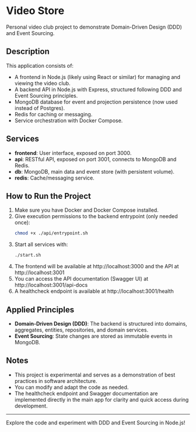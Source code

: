 # Video Store

Personal video club project to demonstrate Domain-Driven Design (DDD) and Event Sourcing.

## Description

This application consists of:
- A frontend in Node.js (likely using React or similar) for managing and viewing the video club.
- A backend API in Node.js with Express, structured following DDD and Event Sourcing principles.
- MongoDB database for event and projection persistence (now used instead of Postgres).
- Redis for caching or messaging.
- Service orchestration with Docker Compose.

## Services

- **frontend**: User interface, exposed on port 3000.
- **api**: RESTful API, exposed on port 3001, connects to MongoDB and Redis.
- **db**: MongoDB, main data and event store (with persistent volume).
- **redis**: Cache/messaging service.

## How to Run the Project

1. Make sure you have Docker and Docker Compose installed.
2. Give execution permissions to the backend entrypoint (only needed once):
   ```bash
   chmod +x ./api/entrypoint.sh
   ```
3. Start all services with:
   ```bash
   ./start.sh
   ```
4. The frontend will be available at http://localhost:3000 and the API at http://localhost:3001
5. You can access the API documentation (Swagger UI) at http://localhost:3001/api-docs
6. A healthcheck endpoint is available at http://localhost:3001/health

## Applied Principles

- **Domain-Driven Design (DDD)**: The backend is structured into domains, aggregates, entities, repositories, and domain services.
- **Event Sourcing**: State changes are stored as immutable events in MongoDB.

## Notes

- This project is experimental and serves as a demonstration of best practices in software architecture.
- You can modify and adapt the code as needed.
- The healthcheck endpoint and Swagger documentation are implemented directly in the main app for clarity and quick access during development.

---

Explore the code and experiment with DDD and Event Sourcing in Node.js!
